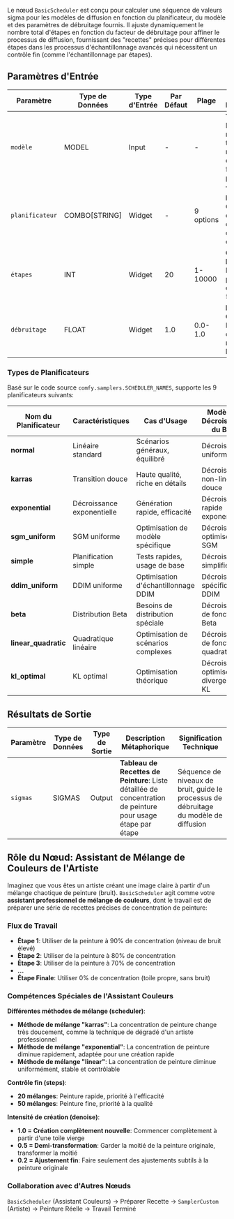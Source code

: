 Le nœud `BasicScheduler` est conçu pour calculer une séquence de valeurs sigma pour les modèles de diffusion en fonction du planificateur, du modèle et des paramètres de débruitage fournis. Il ajuste dynamiquement le nombre total d'étapes en fonction du facteur de débruitage pour affiner le processus de diffusion, fournissant des "recettes" précises pour différentes étapes dans les processus d'échantillonnage avancés qui nécessitent un contrôle fin (comme l'échantillonnage par étapes).

## Paramètres d'Entrée

| Paramètre      | Type de Données | Type d'Entrée | Par Défaut | Plage     | Description Métaphorique | Objectif Technique |
| -------------- | --------------- | ------------- | ---------- | --------- | ------------------------ | ------------------ |
| `modèle`       | MODEL           | Input         | -          | -         | **Type de Toile**: Différents matériaux de toile nécessitent différentes formules de peinture | Objet de modèle de diffusion, détermine la base du calcul sigma |
| `planificateur`| COMBO[STRING]   | Widget        | -          | 9 options | **Technique de Mélange**: Choisir comment la concentration de peinture change | Algorithme de planification, contrôle le mode de décroissance du bruit |
| `étapes`       | INT             | Widget        | 20         | 1-10000   | **Comptage de Mélanges**: Différence de précision entre 20 vs 50 mélanges | Étapes d'échantillonnage, affecte la qualité et la vitesse de génération |
| `débruitage`   | FLOAT           | Widget        | 1.0        | 0.0-1.0   | **Intensité de Création**: Niveau de contrôle du réglage fin à la repeinture | Force de débruitage, supporte les scénarios de repeinture partielle |

### Types de Planificateurs

Basé sur le code source `comfy.samplers.SCHEDULER_NAMES`, supporte les 9 planificateurs suivants:

| Nom du Planificateur | Caractéristiques           | Cas d'Usage                         | Modèle de Décroissance du Bruit         |
| -------------------- | -------------------------- | ----------------------------------- | --------------------------------------- |
| **normal**           | Linéaire standard          | Scénarios généraux, équilibré       | Décroissance uniforme                   |
| **karras**           | Transition douce           | Haute qualité, riche en détails     | Décroissance non-linéaire douce         |
| **exponential**      | Décroissance exponentielle | Génération rapide, efficacité       | Décroissance rapide exponentielle       |
| **sgm_uniform**      | SGM uniforme               | Optimisation de modèle spécifique   | Décroissance optimisée SGM              |
| **simple**           | Planification simple       | Tests rapides, usage de base        | Décroissance simplifiée                 |
| **ddim_uniform**     | DDIM uniforme              | Optimisation d'échantillonnage DDIM | Décroissance spécifique DDIM            |
| **beta**             | Distribution Beta          | Besoins de distribution spéciale    | Décroissance de fonction Beta           |
| **linear_quadratic** | Quadratique linéaire       | Optimisation de scénarios complexes | Décroissance de fonction quadratique    |
| **kl_optimal**       | KL optimal                 | Optimisation théorique              | Décroissance optimisée de divergence KL |

## Résultats de Sortie

| Paramètre | Type de Données | Type de Sortie | Description Métaphorique | Signification Technique |
| --------- | --------------- | -------------- | ------------------------ | ----------------------- |
| `sigmas`  | SIGMAS          | Output         | **Tableau de Recettes de Peinture**: Liste détaillée de concentration de peinture pour usage étape par étape | Séquence de niveaux de bruit, guide le processus de débruitage du modèle de diffusion |


## Rôle du Nœud: Assistant de Mélange de Couleurs de l'Artiste

Imaginez que vous êtes un artiste créant une image claire à partir d'un mélange chaotique de peinture (bruit). `BasicScheduler` agit comme votre **assistant professionnel de mélange de couleurs**, dont le travail est de préparer une série de recettes précises de concentration de peinture:

### Flux de Travail
- **Étape 1**: Utiliser de la peinture à 90% de concentration (niveau de bruit élevé)
- **Étape 2**: Utiliser de la peinture à 80% de concentration  
- **Étape 3**: Utiliser de la peinture à 70% de concentration
- **...**
- **Étape Finale**: Utiliser 0% de concentration (toile propre, sans bruit)

### Compétences Spéciales de l'Assistant Couleurs

**Différentes méthodes de mélange (scheduler)**:
- **Méthode de mélange "karras"**: La concentration de peinture change très doucement, comme la technique de dégradé d'un artiste professionnel
- **Méthode de mélange "exponential"**: La concentration de peinture diminue rapidement, adaptée pour une création rapide
- **Méthode de mélange "linear"**: La concentration de peinture diminue uniformément, stable et contrôlable

**Contrôle fin (steps)**:
- **20 mélanges**: Peinture rapide, priorité à l'efficacité
- **50 mélanges**: Peinture fine, priorité à la qualité

**Intensité de création (denoise)**:
- **1.0 = Création complètement nouvelle**: Commencer complètement à partir d'une toile vierge
- **0.5 = Demi-transformation**: Garder la moitié de la peinture originale, transformer la moitié
- **0.2 = Ajustement fin**: Faire seulement des ajustements subtils à la peinture originale

### Collaboration avec d'Autres Nœuds
`BasicScheduler` (Assistant Couleurs) → Préparer Recette → `SamplerCustom` (Artiste) → Peinture Réelle → Travail Terminé